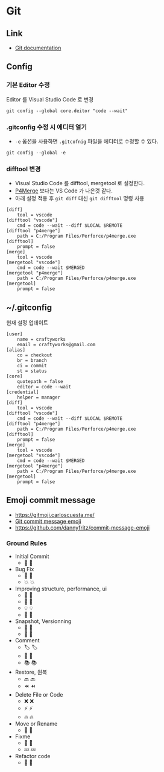 # Git

## Link

* [Git documentation](https://git-scm.com/doc)

## Config

### 기본 Editor 수정

Editor 를 Visual Studio Code 로 변경

```shell
git config --global core.deitor "code --wait"
```

### .gitconfig 수정 시 에디터 열기

* ```-e``` 옵션을 사용하면 ```.gitcofnig``` 파일을 에디터로 수정할 수 있다.

```shell
git config --global -e
```
### difftool 변경

* Visual Studio Code 를 difftool, mergetool 로 설정한다.
* [P4Merge](https://www.perforce.com/products/helix-core-apps/merge-diff-tool-p4merge) 보다는 VS Code 가 나은것 같다.
* 아래 설정 적용 후 ```git diff``` 대신 ```git difftool``` 명령 사용

```shell
[diff]
	tool = vscode
[difftool "vscode"]
    cmd = code --wait --diff $LOCAL $REMOTE
[difftool "p4merge"]
	path = C:/Program Files/Perforce/p4merge.exe
[difftool]
	prompt = false
[merge]
	tool = vscode
[mergetool "vscode"]
	cmd = code --wait $MERGED
[mergetool "p4merge"]
	path = C:/Program Files/Perforce/p4merge.exe
[mergetool]
	prompt = false
```
## ~/.gitconfig

현재 설정 업데이트

```gitconfig
[user]
	name = craftyworks
	email = craftyworks@gmail.com
[alias]
	co = checkout
	br = branch
	ci = commit
	st = status
[core]
	quotepath = false
	editor = code --wait
[credential]
	helper = manager
[diff]
	tool = vscode
[difftool "vscode"]
    cmd = code --wait --diff $LOCAL $REMOTE
[difftool "p4merge"]
	path = C:/Program Files/Perforce/p4merge.exe
[difftool]
	prompt = false
[merge]
	tool = vscode
[mergetool "vscode"]
	cmd = code --wait $MERGED
[mergetool "p4merge"]
	path = C:/Program Files/Perforce/p4merge.exe
[mergetool]
	prompt = false
```

## Emoji commit message

* https://gitmoji.carloscuesta.me/
* [Git commit message emoji](https://gist.github.com/parmentf/035de27d6ed1dce0b36a)
* https://github.com/dannyfritz/commit-message-emoji

### Ground Rules

* Initial Commit
  * 🎉 :tada:
* Bug Fix
  * 🐛 :bug:
  * 💥 :boom: 
* Improving structure, performance, ui
  * 🎨 :art: 
  * 🚀 :rocket: 
  * 💡 :bulb: 
  * 💄 :lipstick: 
* Snapshot, Versionning
  * 📌 :pushpin: 
  * 🔖 :bookmark: 
* Comment
  * 🏷️ :label: 
  * 📝 :pencil: 
  * 📚	:books:
* Restore, 원복
  * 🔙 :back:
  * ⏪ :rewind:
* Delete File or Code
  * ❌ :x:
  * ⚡️ :zap: 
  * 🔥 :fire: 
* Move or Rename
  * 🚚 :truck: 
* Fixme
  * 💩 :poop: 
  * 💤 :zzz:
* Refactor code	
  * 🔨 :hammer:

